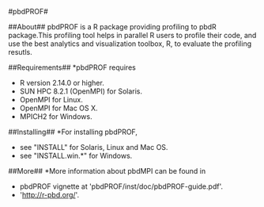 #pbdPROF#

##About##
pbdPROF is a R package providing profiling to pbdR package.This profiling tool
helps in parallel R users to profile their code, and use the best analytics and
visualization toolbox, R, to evaluate the profiling resutls.

##Requirements##
*pbdPROF requires
  + R version 2.14.0 or higher.
  + SUN HPC 8.2.1 (OpenMPI) for Solaris.
  + OpenMPI for Linux.
  + OpenMPI for Mac OS X.
  + MPICH2 for Windows.

##Installing##
*For installing pbdPROF, 
  + see "INSTALL" for Solaris, Linux and Mac OS.
  + see "INSTALL.win.*" for Windows.

##More##
*More information about pbdMPI can be found in
  + pbdPROF vignette at 'pbdPROF/inst/doc/pbdPROF-guide.pdf'.
  + 'http://r-pbd.org/'.
